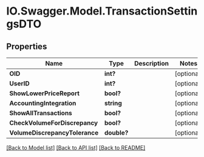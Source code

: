 # IO.Swagger.Model.TransactionSettingsDTO
## Properties

Name | Type | Description | Notes
------------ | ------------- | ------------- | -------------
**OID** | **int?** |  | [optional] 
**UserID** | **int?** |  | [optional] 
**ShowLowerPriceReport** | **bool?** |  | [optional] 
**AccountingIntegration** | **string** |  | [optional] 
**ShowAllTransactions** | **bool?** |  | [optional] 
**CheckVolumeForDiscrepancy** | **bool?** |  | [optional] 
**VolumeDiscrepancyTolerance** | **double?** |  | [optional] 

[[Back to Model list]](../README.md#documentation-for-models) [[Back to API list]](../README.md#documentation-for-api-endpoints) [[Back to README]](../README.md)

